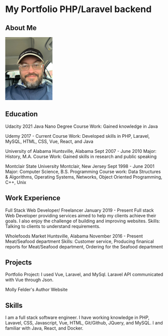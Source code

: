 # My Portfolio PHP/Laravel backend

## About Me

<img src="img/AboutMe/ThomasBockhorn.JPG" alt="Thomas Bockhorn" style="height: 200px; width: 150px;">

## Education

Udacity 2021
Java Nano Degree
Course Work: Gained knowledge in Java

Udemy 2017 - Current
Course Work: Developed skills in PHP, Laravel, MySQL, HTML, CSS, Vue, React, and Java

University of Alabama Huntsville, Alabama Sept 2007 - June 2010
Major: History, M.A.
Course Work: Gained skills in research and public speaking

Montclair State University Montclair, New Jersey Sept 1998 - June 2001
Major: Computer Science, B.S.
Programming Course work: Data Structures & Algorithms, Operating Systems, Networks, Object Oriented Programming, C++, Unix

## Work Experience

Full Stack Web Developer/ Freelancer January 2019 - Present
Full stack Web Developer providing services aimed to help my clients achieve their goals. I also enjoy the challenge of building and improving websites.
Skills: Talking to clients to understand requirements.

Wholefoods Market Huntsville, Alabama November 2016 - Present
Meat/Seafood department
Skills: Customer service, Producing finanical reports for Meat/Seafood department, Ordering for the Seafood department

## Projects

Portfolio Project: I used Vue, Laravel, and MySql.  Laravel API communicated with Vue through Json.

Molly Felder's Author Website

## Skills

I am a full stack software engineer. I have working knowledge in PHP, Lavavel, CSS, Javascript, Vue, HTML, Git/Github, JQuery, and MySQL. I and familiar with Java, React, and Docker.

